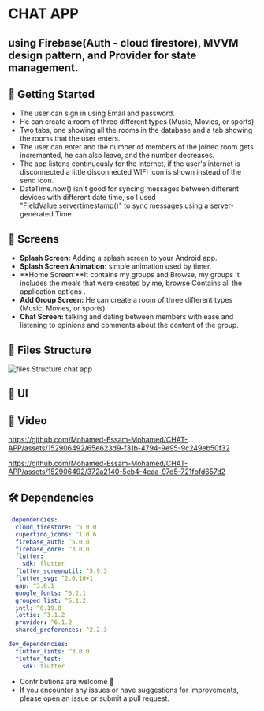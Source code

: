 # CHAT APP
## using Firebase(Auth - cloud firestore), MVVM design pattern, and Provider for state management.

## 🚀 Getting Started

- The user can sign in using Email and password.
- He can create a room of three different types (Music, Movies, or sports).
- Two tabs, one showing all the rooms in the database and a tab showing the rooms that the user enters.
- The user can enter and the number of members of the joined room gets incremented, he can also leave, and the number decreases.
- The app listens continuously for the internet, if the user's internet is disconnected a little disconnected WIFI Icon is shown instead of the send icon.
- DateTime.now() isn't good for syncing messages between different devices with different date time, so I used "FieldValue.servertimestamp()" to sync messages using a server-generated Time

  
## 🤳 Screens

- **Splash Screen:** Adding a splash screen to your Android app.
- **Splash Screen Animation:**  simple animation used by timer.
- **Home Screen:**It contains my groups and Browse, my groups It includes the meals that were created by me, browse Contains all the application options .
- **Add Group Screen:** He can create a room of three different types (Music, Movies, or sports).
- **Chat Screen:** talking and dating between members with ease and listening to opinions and comments about the content of the group.




## 📁 Files Structure
![files Structure chat app](https://github.com/Mohamed-Essam-Mohamed/CHAT-APP/assets/152906492/67434545-1e1a-4de4-9e57-f9795d895e4e)



## 📱 UI



## 🎥 Video




https://github.com/Mohamed-Essam-Mohamed/CHAT-APP/assets/152906492/65e623d9-f31b-4794-9e95-9c249eb50f32




https://github.com/Mohamed-Essam-Mohamed/CHAT-APP/assets/152906492/372a2140-5cb4-4eaa-97d5-721fbfd657d2





## 🛠 Dependencies

```pubspec.yaml
 dependencies:
  cloud_firestore: ^5.0.0
  cupertino_icons: ^1.0.6
  firebase_auth: ^5.0.0
  firebase_core: ^3.0.0
  flutter:
    sdk: flutter
  flutter_screenutil: ^5.9.3
  flutter_svg: ^2.0.10+1
  gap: ^3.0.1
  google_fonts: ^6.2.1
  grouped_list: ^5.1.2
  intl: ^0.19.0
  lottie: ^3.1.2
  provider: ^6.1.2
  shared_preferences: ^2.2.3

dev_dependencies:
  flutter_lints: ^3.0.0
  flutter_test:
    sdk: flutter
```


- Contributions are welcome 💜
- If you encounter any issues or have suggestions for improvements, please open an issue or submit a pull request.

